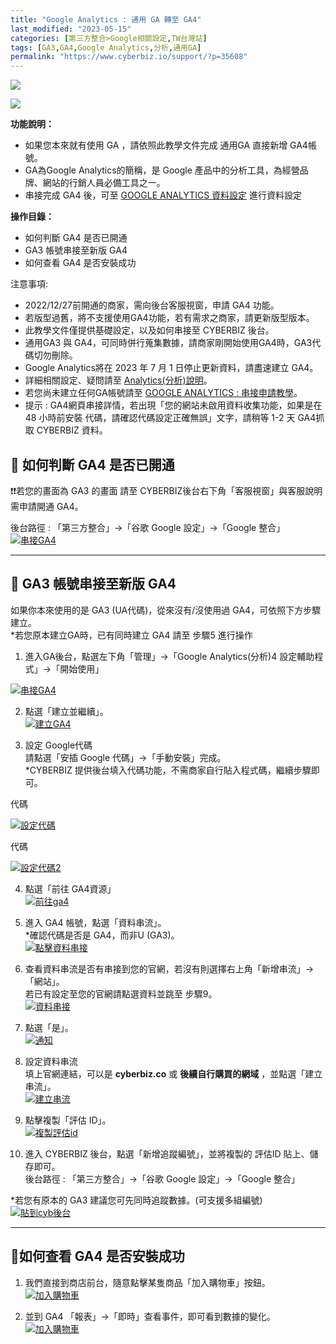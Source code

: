 ```yaml
---
title: "Google Analytics : 通用 GA 轉至 GA4"
last_modified: "2023-05-15"
categories: [第三方整合>Google相關設定,TW台灣站]
tags: [GA3,GA4,Google Analytics,分析,通用GA]
permalink: "https://www.cyberbiz.io/support/?p=35608"
---
```


![](https://www.cyberbiz.io/support/wp-content/uploads/適用站別.png)

[![](https://www.cyberbiz.io/support/wp-content/uploads/台灣站.png)](https://www.cyberbiz.io/support/?page_id=2490)

**功能說明：**  

* 如果您本來就有使用 GA ，請依照此教學文件完成 通用GA 直接新增 GA4帳號。
* GA為Google Analytics的簡稱，是 Google 產品中的分析工具，為經營品牌、網站的行銷人員必備工具之一。
* 串接完成 GA4 後，可至 [GOOGLE ANALYTICS 資料設定](https://www.cyberbiz.io/support/?p=36980) 進行資料設定

**操作目錄：**

* 如何判斷 GA4 是否已開通
* GA3 帳號串接至新版 GA4 
* 如何查看 GA4 是否安裝成功

注意事項:  

* 2022/12/27前開通的商家，需向後台客服視窗，申請 GA4 功能。
* 若版型過舊，將不支援使用GA4功能，若有需求之商家，請更新版型版本。
* 此教學文件僅提供基礎設定，以及如何串接至 CYBERBIZ 後台。
* 通用GA3 與 GA4，可同時併行蒐集數據，請商家剛開始使用GA4時，GA3代碼切勿刪除。
* Google Analytics將在 2023 年 7 月 1 日停止更新資料，請盡速建立 GA4。
* 詳細相關設定、疑問請至 [Analytics(分析)說明](https://support.google.com/analytics/?hl=zh-Hant#topic=10737980)。 
* 若您尚未建立任何GA帳號請至 [ GOOGLE ANALYTICS : 串接申請教學](https://www.cyberbiz.io/support/?p=165)。
* 提示 : GA4網頁串接詳情，若出現「您的網站未啟用資料收集功能，如果是在 48 小時前安裝 代碼，請確認代碼設定正確無誤」文字，請稍等 1-2 天 GA4抓取 CYBERBIZ 資料。



## 📌 如何判斷 GA4 是否已開通




❗❗若您的畫面為 GA3 的畫面 請至 CYBERBIZ後台右下角「客服視窗」與客服說明需申請開通 GA4。


後台路徑 :  「第三方整合」→「谷歌 Google 設定」→「Google 整合」
[![串接GA4](https://www.cyberbiz.io/support/wp-content/uploads/Google-Analytics通用-GA-轉至-GA400.png)](https://www.cyberbiz.io/support/wp-content/uploads/Google-Analytics通用-GA-轉至-GA400.png)

* * *



## 📌 GA3 帳號串接至新版 GA4



如果你本來使用的是 GA3 (UA代碼)，從來沒有/沒使用過 GA4，可依照下方步驟建立。  
*若您原本建立GA時，已有同時建立 GA4 請至 步驟5 進行操作 




1. 進入GA後台，點選左下角「管理」→「Google Analytics(分析)4 設定輔助程式」→「開始使用」   

[![串接GA4](https://www.cyberbiz.io/support/wp-content/uploads/Google-Analytics通用-GA-轉至-GA401.png)](https://www.cyberbiz.io/support/wp-content/uploads/Google-Analytics通用-GA-轉至-GA401.png)




2. 點選「建立並繼續」。   
[![建立GA4](https://www.cyberbiz.io/support/wp-content/uploads/Google-Analytics通用-GA-轉至-GA402.png)](https://www.cyberbiz.io/support/wp-content/uploads/Google-Analytics通用-GA-轉至-GA402.png)




3. 設定 Google代碼  
請點選「安插 Google 代碼」→「手動安裝」完成。  
*CYBERBIZ 提供後台填入代碼功能，不需商家自行貼入程式碼，繼續步驟即可。  


代碼

[![設定代碼](https://www.cyberbiz.io/support/wp-content/uploads/Google-Analytics通用-GA-轉至-GA403.png)](https://www.cyberbiz.io/support/wp-content/uploads/Google-Analytics通用-GA-轉至-GA403.png)

代碼

[![設定代碼2](https://www.cyberbiz.io/support/wp-content/uploads/Google-Analytics通用-GA-轉至-GA404.png)](https://www.cyberbiz.io/support/wp-content/uploads/Google-Analytics通用-GA-轉至-GA404.png)



4. 點選「前往 GA4資源」  
[![前往ga4](https://www.cyberbiz.io/support/wp-content/uploads/Google-Analytics通用-GA-轉至-GA405.png)](https://www.cyberbiz.io/support/wp-content/uploads/Google-Analytics通用-GA-轉至-GA405.png)




5. 進入 GA4 帳號，點選「資料串流」。  
*確認代碼是否是 GA4，而非U (GA3)。  
[![點擊資料串接](https://www.cyberbiz.io/support/wp-content/uploads/Google-Analytics通用-GA-轉至-GA406.png)](https://www.cyberbiz.io/support/wp-content/uploads/Google-Analytics通用-GA-轉至-GA406.png)




6. 查看資料串流是否有串接到您的官網，若沒有則選擇右上角「新增串流」→「網站」。   
若已有設定至您的官網請點選資料並跳至 步驟9。  
[![資料串接](https://www.cyberbiz.io/support/wp-content/uploads/Google-Analytics通用-GA-轉至-GA407.png)](https://www.cyberbiz.io/support/wp-content/uploads/Google-Analytics通用-GA-轉至-GA407.png)




7. 點選「是」。  
[![通知](https://www.cyberbiz.io/support/wp-content/uploads/Google-Analytics通用-GA-轉至-GA408.png)](https://www.cyberbiz.io/support/wp-content/uploads/Google-Analytics通用-GA-轉至-GA408.png)




8. 設定資料串流   
填上官網連結，可以是 **cyberbiz.co** 或 **後續自行購買的網域** ，並點選「建立串流」。  
[![建立串流](https://www.cyberbiz.io/support/wp-content/uploads/Google-Analytics通用-GA-轉至-GA409.png)](https://www.cyberbiz.io/support/wp-content/uploads/Google-Analytics通用-GA-轉至-GA409.png)




9. 點擊複製「評估 ID」。  
[![複製評估id](https://www.cyberbiz.io/support/wp-content/uploads/Google-Analytics通用-GA-轉至-GA410.png)](https://www.cyberbiz.io/support/wp-content/uploads/Google-Analytics通用-GA-轉至-GA410.png)




10. 進入 CYBERBIZ 後台，點選「新增追蹤編號」，並將複製的 評估ID 貼上、儲存即可。  
後台路徑 : 「第三方整合」→「谷歌 Google 設定」→「Google 整合」  

*若您有原本的 GA3 建議您可先同時追蹤數據。(可支援多組編號)   
[![貼到cyb後台](https://www.cyberbiz.io/support/wp-content/uploads/Google-Analytics通用-GA-轉至-GA411.png)](https://www.cyberbiz.io/support/wp-content/uploads/Google-Analytics通用-GA-轉至-GA411.png)




* * *



## 📌如何查看 GA4 是否安裝成功



1. 我們直接到商店前台，隨意點擊某隻商品「加入購物車」按鈕。  
[![加入購物車](https://www.cyberbiz.io/support/wp-content/uploads/Google-Analytics通用-GA-轉至-GA412.png)](https://www.cyberbiz.io/support/wp-content/uploads/Google-Analytics通用-GA-轉至-GA412.png)




2. 並到 GA4 「報表」→「即時」查看事件，即可看到數據的變化。  
[![加入購物車](https://www.cyberbiz.io/support/wp-content/uploads/Google-Analytics通用-GA-轉至-GA413.png)](https://www.cyberbiz.io/support/wp-content/uploads/Google-Analytics通用-GA-轉至-GA413.png)





